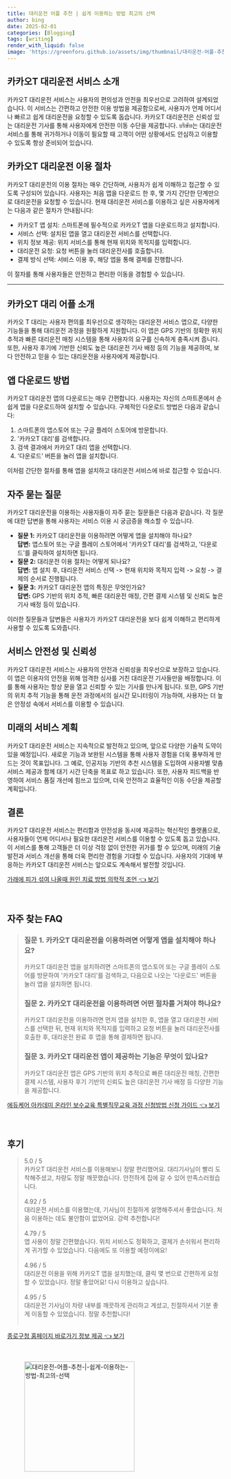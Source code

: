 ```yaml
---
title: 대리운전 어플 추천 | 쉽게 이용하는 방법 최고의 선택
author: bing
date: 2025-02-01
categories: [Blogging]
tags: [writing]
render_with_liquid: false
image: 'https://greenforu.github.io/assets/img/thumbnail/대리운전-어플-추천-|-쉽게-이용하는-방법-최고의-선택.webp'
---
```



<h2 id='카카오T-대리운전-서비스-소개'>카카오T 대리운전 서비스 소개</h2>

<p>카카오T 대리운전 서비스는 사용자의 편의성과 안전을 최우선으로 고려하여 설계되었습니다. 이 서비스는 간편하고 안전한 이용 방법을 제공함으로써, 사용자가 언제 어디서나 빠르고 쉽게 대리운전을 요청할 수 있도록 돕습니다. 카카오T 대리운전은 신뢰성 있는 대리운전 기사를 통해 사용자에게 안전한 이동 수단을 제공합니다. บริษัท는 대리운전 서비스를 통해 귀가하거나 이동이 필요할 때 고객이 어떤 상황에서도 안심하고 이용할 수 있도록 항상 준비되어 있습니다.</p>

<h2 id='카카오T-대리운전-이용-절차'>카카오T 대리운전 이용 절차</h2>

<p>카카오T 대리운전의 이용 절차는 매우 간단하며, 사용자가 쉽게 이해하고 접근할 수 있도록 구성되어 있습니다. 사용자는 처음 앱을 다운로드 한 후, 몇 가지 간단한 단계만으로 대리운전을 요청할 수 있습니다. 현재 대리운전 서비스를 이용하고 싶은 사용자에게는 다음과 같은 절차가 안내됩니다:</p>

<ul>
    <li>카카오T 앱 설치: 스마트폰에 필수적으로 카카오T 앱을 다운로드하고 설치합니다.</li>
    <li>서비스 선택: 설치된 앱을 열고 대리운전 서비스를 선택합니다.</li>
    <li>위치 정보 제공: 위치 서비스를 통해 현재 위치와 목적지를 입력합니다.</li>
    <li>대리운전 요청: 요청 버튼을 눌러 대리운전사를 호출합니다.</li>
    <li>결제 방식 선택: 서비스 이용 후, 해당 앱을 통해 결제를 진행합니다.</li>
</ul>

<p>이 절차를 통해 사용자들은 안전하고 편리한 이동을 경험할 수 있습니다.</p>

<hr />

<h2 id='카카오T-대리-어플-소개'>카카오T 대리 어플 소개</h2>

<p>카카오 T 대리는 사용자 편의를 최우선으로 생각하는 대리운전 서비스 앱으로, 다양한 기능들을 통해 대리운전 과정을 원활하게 지원합니다. 이 앱은 GPS 기반의 정확한 위치 추적과 빠른 대리운전 매칭 시스템을 통해 사용자의 요구를 신속하게 충족시켜 줍니다. 또한, 사용자 후기에 기반한 신뢰도 높은 대리운전 기사 배정 등의 기능을 제공하여, 보다 안전하고 믿을 수 있는 대리운전을 사용자에게 제공합니다.</p>

<h2 id='앱-다운로드-방법'>앱 다운로드 방법</h2>

<p>카카오T 대리운전 앱의 다운로드는 매우 간편합니다. 사용자는 자신의 스마트폰에서 손쉽게 앱을 다운로드하여 설치할 수 있습니다. 구체적인 다운로드 방법은 다음과 같습니다:</p>

<ol>
    <li>스마트폰의 앱스토어 또는 구글 플레이 스토어에 방문합니다.</li>
    <li>'카카오T 대리'를 검색합니다.</li>
    <li>검색 결과에서 카카오T 대리 앱을 선택합니다.</li>
    <li>'다운로드' 버튼을 눌러 앱을 설치합니다.</li>
</ol>

<p>이처럼 간단한 절차를 통해 앱을 설치하고 대리운전 서비스에 바로 접근할 수 있습니다.</p>

<h2 id='자주-묻는-질문'>자주 묻는 질문</h2>

<p>카카오T 대리운전을 이용하는 사용자들이 자주 묻는 질문들은 다음과 같습니다. 각 질문에 대한 답변을 통해 사용자는 서비스 이용 시 궁금증을 해소할 수 있습니다.</p>

<ul>
    <li><b>질문 1:</b> 카카오T 대리운전을 이용하려면 어떻게 앱을 설치해야 하나요?<br><b>답변:</b> 앱스토어 또는 구글 플레이 스토어에서 '카카오T 대리'를 검색하고, '다운로드'를 클릭하여 설치하면 됩니다.</li>
    <li><b>질문 2:</b> 대리운전 이용 절차는 어떻게 되나요?<br><b>답변:</b> 앱 설치 후, 대리운전 서비스 선택 -> 현재 위치와 목적지 입력 -> 요청 -> 결제의 순서로 진행됩니다.</li>
    <li><b>질문 3:</b> 카카오T 대리운전 앱의 특징은 무엇인가요?<br><b>답변:</b> GPS 기반의 위치 추적, 빠른 대리운전 매칭, 간편 결제 시스템 및 신뢰도 높은 기사 배정 등이 있습니다.</li>
</ul>

<p>이러한 질문들과 답변들은 사용자가 카카오T 대리운전을 보다 쉽게 이해하고 편리하게 사용할 수 있도록 도와줍니다.</p>

<h2 id='서비스-안전성-및-신뢰성'>서비스 안전성 및 신뢰성</h2>

<p>카카오T 대리운전 서비스는 사용자의 안전과 신뢰성을 최우선으로 보장하고 있습니다. 이 앱은 이용자의 안전을 위해 엄격한 심사를 거친 대리운전 기사들만을 배정합니다. 이를 통해 사용자는 항상 문을 열고 신뢰할 수 있는 기사를 만나게 됩니다. 또한, GPS 기반의 위치 추적 기능을 통해 운전 과정에서의 실시간 모니터링이 가능하여, 사용자는 더 높은 안정성 속에서 서비스를 이용할 수 있습니다.</p>

<h2 id='미래의-서비스-계획'>미래의 서비스 계획</h2>

<p>카카오T 대리운전 서비스는 지속적으로 발전하고 있으며, 앞으로 다양한 기술적 도약이 있을 예정입니다. 새로운 기능과 보완된 시스템을 통해 사용자 경험을 더욱 풍부하게 만드는 것이 목표입니다. 그 예로, 인공지능 기반의 추천 시스템을 도입하여 사용자별 맞춤 서비스 제공과 함께 대기 시간 단축을 목표로 하고 있습니다. 또한, 사용자 피드백을 반영하여 서비스 품질 개선에 힘쓰고 있으며, 더욱 안전하고 효율적인 이동 수단을 제공할 계획입니다.</p>

<h2 id='결론'>결론</h2>

<p>카카오T 대리운전 서비스는 편리함과 안전성을 동시에 제공하는 혁신적인 플랫폼으로, 사용자들이 언제 어디서나 필요한 대리운전 서비스를 이용할 수 있도록 돕고 있습니다. 이 서비스를 통해 고객들은 더 이상 걱정 없이 안전한 귀가를 할 수 있으며, 미래의 기술 발전과 서비스 개선을 통해 더욱 편리한 경험을 기대할 수 있습니다. 사용자의 기대에 부응하는 카카오T 대리운전 서비스는 앞으로도 계속해서 발전할 것입니다.</p>


<p><a class="click-button" title="가래에 피가 섞여 나올때 원인 치료 방법 의학적 조언" href="https://greenforu.github.io/posts/%EA%B0%80%EB%9E%98%EC%97%90-%ED%94%BC%EA%B0%80-%EC%84%9E%EC%97%AC-%EB%82%98%EC%98%AC%EB%95%8C-%EC%9B%90%EC%9D%B8-%EC%B9%98%EB%A3%8C-%EB%B0%A9%EB%B2%95-%EC%9D%98%ED%95%99%EC%A0%81-%EC%A1%B0%EC%96%B8/" rel="dofollow">가래에 피가 섞여 나올때 원인 치료 방법 의학적 조언 👈 보기</a></p><br>
<h2 id='자주_찾는_FAQ'>자주 찾는 FAQ</h2>
<div itemscope="" itemtype="https://schema.org/FAQPage"> 
<blockquote> 
<div itemscope="" itemprop="mainEntity" itemtype="https://schema.org/Question"> 
<h3 itemprop="name">질문 1. 카카오T 대리운전을 이용하려면 어떻게 앱을 설치해야 하나요?</h3> 
<div itemscope="" itemprop="acceptedAnswer" itemtype="https://schema.org/Answer"> 
<span itemprop="text"> 
<p>카카오T 대리운전 앱을 설치하려면 스마트폰의 앱스토어 또는 구글 플레이 스토어를 방문하여 '카카오T 대리'를 검색하고, 다음으로 나오는 '다운로드' 버튼을 눌러 앱을 설치하면 됩니다.</p> 
</span> 
</div> 
</div> 

<div itemscope="" itemprop="mainEntity" itemtype="https://schema.org/Question"> 
<h3 itemprop="name">질문 2. 카카오T 대리운전을 이용하려면 어떤 절차를 거쳐야 하나요?</h3> 
<div itemscope="" itemprop="acceptedAnswer" itemtype="https://schema.org/Answer"> 
<span itemprop="text"> 
<p>카카오T 대리운전을 이용하려면 먼저 앱을 설치한 후, 앱을 열고 대리운전 서비스를 선택한 뒤, 현재 위치와 목적지를 입력하고 요청 버튼을 눌러 대리운전사를 호출한 후, 대리운전 완료 후 앱을 통해 결제하면 됩니다.</p> 
</span> 
</div> 
</div> 

<div itemscope="" itemprop="mainEntity" itemtype="https://schema.org/Question"> 
<h3 itemprop="name">질문 3. 카카오T 대리운전 앱이 제공하는 기능은 무엇이 있나요?</h3> 
<div itemscope="" itemprop="acceptedAnswer" itemtype="https://schema.org/Answer"> 
<span itemprop="text"> 
<p>카카오T 대리운전 앱은 GPS 기반의 위치 추적으로 빠른 대리운전 매칭, 간편한 결제 시스템, 사용자 후기 기반의 신뢰도 높은 대리운전 기사 배정 등 다양한 기능을 제공합니다.</p> 
</span> 
</div> 
</div> 
</blockquote> 
</div>
<p><a class="click-button" title="에듀케어 아카데미 온라인 보수교육 특별직무교육 과정 신청방법 신청 가이드" href="https://greenforu.github.io/posts/%EC%97%90%EB%93%80%EC%BC%80%EC%96%B4-%EC%95%84%EC%B9%B4%EB%8D%B0%EB%AF%B8-%EC%98%A8%EB%9D%BC%EC%9D%B8-%EB%B3%B4%EC%88%98%EA%B5%90%EC%9C%A1-%ED%8A%B9%EB%B3%84%EC%A7%81%EB%AC%B4%EA%B5%90%EC%9C%A1-%EA%B3%BC%EC%A0%95-%EC%8B%A0%EC%B2%AD%EB%B0%A9%EB%B2%95-%EC%8B%A0%EC%B2%AD-%EA%B0%80%EC%9D%B4%EB%93%9C/" rel="dofollow">에듀케어 아카데미 온라인 보수교육 특별직무교육 과정 신청방법 신청 가이드 👈 보기</a></p><br>
<h2 id='후기'>후기</h2>
<div itemscope itemtype="https://schema.org/Product">
  <blockquote>
  <div itemprop="review" itemscope itemtype="https://schema.org/Review">
      <div itemprop="reviewRating" itemscope itemtype="https://schema.org/Rating"> <span itemprop="ratingValue">5.0</span> / <span itemprop="bestRating">5</span> </div>
      <span itemprop="reviewBody">카카오T 대리운전 서비스를 이용해보니 정말 편리했어요. 대리기사님이 빨리 도착해주셨고, 차량도 정말 깨끗했습니다. 안전하게 집에 갈 수 있어 만족스러웠습니다.</span>
  </div>
  <br>
  <div itemprop="review" itemscope itemtype="https://schema.org/Review">
      <div itemprop="reviewRating" itemscope itemtype="https://schema.org/Rating"> <span itemprop="ratingValue">4.92</span> / <span itemprop="bestRating">5</span> </div>
      <span itemprop="reviewBody">대리운전 서비스를 이용했는데, 기사님이 친절하게 설명해주셔서 좋았습니다. 처음 이용하는 데도 불안함이 없었어요. 강력 추천합니다!</span>
  </div>
  <br>
  <div itemprop="review" itemscope itemtype="https://schema.org/Review">
      <div itemprop="reviewRating" itemscope itemtype="https://schema.org/Rating"> <span itemprop="ratingValue">4.79</span> / <span itemprop="bestRating">5</span> </div>
      <span itemprop="reviewBody">앱 사용이 정말 간편했습니다. 위치 서비스도 정확하고, 결제가 손쉬워서 편리하게 귀가할 수 있었습니다. 다음에도 또 이용할 예정이에요!</span>
  </div>
  <br>
  <div itemprop="review" itemscope itemtype="https://schema.org/Review">
      <div itemprop="reviewRating" itemscope itemtype="https://schema.org/Rating"> <span itemprop="ratingValue">4.96</span> / <span itemprop="bestRating">5</span> </div>
      <span itemprop="reviewBody">대리운전 이용을 위해 카카오T 앱을 설치했는데, 클릭 몇 번으로 간편하게 요청할 수 있었습니다. 정말 좋았어요! 다시 이용하고 싶습니다.</span>
  </div>
  <br>
  <div itemprop="review" itemscope itemtype="https://schema.org/Review">
      <div itemprop="reviewRating" itemscope itemtype="https://schema.org/Rating"> <span itemprop="ratingValue">4.95</span> / <span itemprop="bestRating">5</span> </div>
      <span itemprop="reviewBody">대리운전 기사님이 차량 내부를 깨끗하게 관리하고 계셨고, 친절하셔서 기분 좋게 이동할 수 있었습니다. 정말 추천합니다!</span>
  </div>
  <br>
  </blockquote>
</div>
<p><a class="click-button" title="종로구청 홈페이지 바로가기 정보 제공" href="https://greenforu.github.io/posts/%EC%A2%85%EB%A1%9C%EA%B5%AC%EC%B2%AD-%ED%99%88%ED%8E%98%EC%9D%B4%EC%A7%80-%EB%B0%94%EB%A1%9C%EA%B0%80%EA%B8%B0-%EC%A0%95%EB%B3%B4-%EC%A0%9C%EA%B3%B5/" rel="dofollow">종로구청 홈페이지 바로가기 정보 제공 👈 보기</a></p><br>
<figure class="image"><img src="https://greenforu.github.io/assets/img/thumbnail/대리운전-어플-추천-|-쉽게-이용하는-방법-최고의-선택.webp" alt="대리운전-어플-추천-|-쉽게-이용하는-방법-최고의-선택" width="256" height="256"></figure>